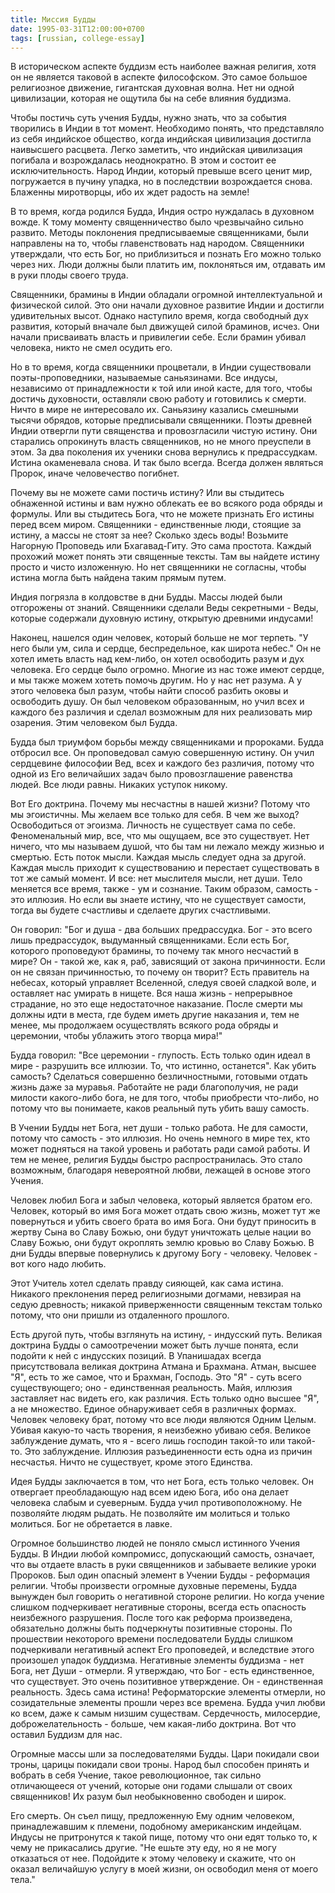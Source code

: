 ```yaml
---
title: Миссия Будды
date: 1995-03-31T12:00:00+0700
tags: [russian, college-essay]
---
```

В историческом аспекте буддизм есть наиболее важная религия, хотя он не является таковой в аспекте философском. Это самое большое религиозное движение, гигантская духовная волна. Нет ни одной цивилизации, которая не ощутила бы на себе влияния буддизма.

Чтобы постичь суть учения Будды, нужно знать, что за события творились в Индии в тот момент. Необходимо понять, что представляло из себя индийское общество, когда индийская цивилизация достигла наивысшего расцвета. Легко заметить, что индийская цивилизация погибала и возрождалась неоднократно. В этом и состоит ее исключительность. Народ Индии, который превыше всего ценит мир, погружается в пучину упадка, но в последствии возрождается снова. Блаженны миротворцы, ибо их ждет радость на земле!

В то время, когда родился Будда, Индия остро нуждалась в духовном вожде. К тому моменту священничество было чрезвычайно сильно развито. Методы поклонения предписываемые священниками, были направлены на то, чтобы главенствовать над народом. Священники утверждали, что есть Бог, но приблизиться и познать Его можно только через них. Люди должны были платить им, поклоняться им, отдавать им в руки плоды своего труда.

Священники, брамины в Индии обладали огромной интеллектуальной и физической силой. Это они начали духовное развитие Индии и достигли удивительных высот. Однако наступило время, когда свободный дух развития, который вначале был движущей силой браминов, исчез. Они начали присваивать власть и привилегии себе. Если брамин убивал человека, никто не смел осудить его.

Но в то время, когда священники процветали, в Индии существовали поэты-проповедники, называемые саньязинами. Все индусы, независимо от принадлежности к той или иной касте, для того, чтобы достичь духовности, оставляли свою работу и готовились к смерти. Ничто в мире не интересовало их. Саньязину казались смешными тысячи обрядов, которые предписывали священники. Поэты древней Индии отвергли пути священства и провозгласили чистую истину. Они старались опрокинуть власть священников, но не много  преуспели в этом. За два поколения их ученики снова вернулись к предрассудкам. Истина окаменевала снова. И так было всегда. Всегда должен являться Пророк, иначе человечество погибнет.

Почему вы не можете сами постичь истину? Или вы стыдитесь обнаженной истины и вам нужно облекать ее во всякого рода обряды и формулы. Или вы стыдитесь Бога, что не можете признать Его истины перед всем миром. Священники - единственные люди, стоящие за истину, а массы не стоят за нее? Сколько здесь воды! Возьмите Нагорную Проповедь или Бхагавад-Гиту. Это сама простота. Каждый прохожий может понять эти священные тексты. Там вы найдете истину просто и чисто изложенную. Но нет священники не согласны, чтобы истина могла быть найдена таким прямым путем.

Индия погрязла в колдовстве в дни Будды. Массы людей были отгорожены от знаний. Священники сделали Веды секретными - Веды, которые содержали духовную истину, открытую древними индусами! 

Наконец, нашелся один человек, который больше не мог терпеть. "У него были ум, сила и сердце, беспредельное, как широта небес." Он не хотел иметь власть над кем-либо, он хотел освободить разум и дух человека. Его сердце было огромно. Многие из нас тоже имеют сердце, и мы также можем хотеть помочь другим. Но у нас нет разума. А у этого человека был разум, чтобы найти способ разбить оковы и освободить душу. Он был человеком образованным, но учил всех и каждого без различия и сделал возможным для них реализовать мир озарения. Этим человеком был Будда.

Будда был триумфом борьбы между священниками и пророками. 	Будда отбросил все. Он проповедовал самую совершенную истину. Он учил сердцевине философии Вед, всех и каждого без различия, потому что одной из Его величайших задач было провозглашение равенства людей. Все люди равны. Никаких уступок никому.

Вот Его доктрина. Почему мы несчастны в нашей  жизни? Потому что мы эгоистичны. Мы желаем все только для себя. В чем же выход? Освободиться от эгоизма. Личность не существует сама по себе. Феноменальный мир, все, что мы ощущаем, все это существует. Нет ничего, что мы называем душой, что бы там ни лежало между жизнью и смертью. Есть поток мысли. Каждая мысль следует одна за другой. Каждая мысль приходит к существованию и перестает существовать в тот же самый момент. И все: нет мыслителя мысли, нет души. Тело меняется все время, также - ум и сознание. Таким образом, самость - это иллюзия. Но если вы знаете истину, что не существует самости, тогда вы будете счастливы и сделаете других счастливыми.

Он говорил: "Бог и душа - два больших предрассудка. Бог - это всего лишь предрассудок, выдуманный священниками. Если есть Бог, которого проповедуют брамины, то почему так много несчастий в мире? Он - такой же, как я, раб, зависящий от закона причинности. Если он не связан причинностью, то почему он творит? Есть правитель на небесах, который управляет Вселенной, следуя своей сладкой воле,  и оставляет нас умирать в нищете. Вся наша   жизнь - непрерывное страдание, но это еще недостаточное наказание. После смерти мы должны идти в места, где будем иметь другие наказания и, тем не менее, мы продолжаем осуществлять всякого рода обряды и церемонии, чтобы ублажить этого творца мира!"

Будда говорил: "Все церемонии - глупость. Есть только один идеал в мире - разрушить все иллюзии. То, что истинно, останется". Как убить самость? Сделаться совершенно безличностными, готовыми отдать жизнь даже  за муравья. Работайте не ради благополучия, не ради милости какого-либо бога, не для того, чтобы приобрести что-либо, но потому что вы понимаете, каков реальный путь убить вашу самость.

В Учении Будды нет Бога, нет души - только работа. Не  для самости, потому что самость - это иллюзия. Но очень немного в мире тех, кто может подняться на такой уровень и работать ради самой работы. И тем не менее, религия Будды быстро распространилась. Это стало возможным, благодаря невероятной любви, лежащей в основе этого Учения.

Человек любил Бога и забыл человека, который является братом его. Человек, который во имя Бога может отдать свою жизнь, может тут же повернуться и убить своего брата во имя Бога. Они будут приносить в   жертву Сына во Славу Божью, они будут уничтожать целые нации во Славу Божью, они будут окроплять землю кровью во Славу Божью. В дни Будды впервые повернулись к другому Богу - человеку. Человек - вот кого надо любить.

Этот Учитель хотел сделать правду сияющей, как сама истина. Никакого преклонения перед религиозными догмами, невзирая на седую древность; никакой приверженности священным текстам только потому, что они пришли из отдаленного прошлого.

Есть другой путь, чтобы взглянуть на истину, - индусский путь. Великая доктрина Будды о самоотречении может быть лучше понята, если подойти к ней с индусских позиций. В Упанишадах всегда присутствовала великая доктрина Атмана и Брахмана. Атман, высшее "Я", есть то  же самое, что и Брахман, Господь. Это "Я" -  суть всего существующего; оно - единственная реальность. Майя, иллюзия заставляет нас видеть его, как различия. Есть только одно высшее "Я", а не множество. Единое обнаруживает себя в различных формах. Человек человеку брат, потому что все люди являются Одним Целым. Убивая какую-то часть творения, я неизбежно убиваю себя. Великое заблуждение думать, что я - всего лишь господин такой-то или такой-то. Это заблуждение. Иллюзия разъединенности есть одна из причин несчастья. Ничто не существует, кроме этого Единства.

Идея Будды заключается в том, что нет Бога, есть только человек. Он отвергает преобладающую над всем идею Бога, ибо она делает человека слабым и суеверным. Будда учил противоположному. Не позволяйте людям рыдать. Не позволяйте им молиться и только молиться. Бог не обретается в лавке.

Огромное большинство людей не поняло смысл истинного Учения Будды. В Индии любой компромисс, допускающий самость, означает, что вы отдаете власть в руки священников и забываете великие уроки Пророков. Был один опасный элемент в Учении Будды - реформация религии. Чтобы произвести огромные духовные перемены, Будда вынужден был говорить о негативной стороне религии. Но когда  учение слишком подчеркивает негативные стороны, всегда есть опасность неизбежного разрушения. После того как реформа произведена, обязательно должны быть подчеркнуты позитивные стороны. По прошествии некоторого времени последователи Будды слишком подчеркивали негативный аспект Его проповедей, и вследствие этого произошел упадок буддизма. Негативные элементы буддизма - нет Бога, нет Души - отмерли. Я утверждаю, что Бог - есть единственное, что существует. Это очень позитивное утверждение. Он - единственная реальность. Здесь сама истина! Реформаторские элементы отмерли, но созидательные  элементы прошли через все времена. Будда учил любви ко всем, даже к самым низшим существам. Сердечность, милосердие, доброжелательность - больше, чем какая-либо доктрина. Вот что оставил Буддизм для нас.

Огромные массы шли за последователями Будды. Цари покидали свои троны, царицы покидали свои троны. Народ был способен принять и вобрать в себя Учение, такое революционное, так сильно отличающееся от учений, которые они годами слышали от своих священников! Их разум был необыкновенно свободен и широк.

Его смерть. Он съел пищу, предложенную Ему одним человеком, принадлежавшим к племени, подобному американским индейцам. Индусы не притронутся к такой пище, потому что они едят только то, к чему не прикасались другие. "Не ешьте эту еду, но я не могу отказаться от нее. Подойдите к этому человеку и скажите, что он оказал величайшую услугу в моей жизни, он освободил меня от моего тела."
